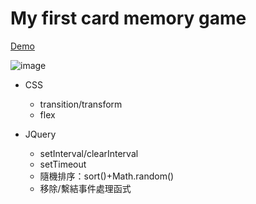 # My first card memory game


[Demo](https://timchen0409.github.io/Card-Memory-Game)

![image](https://github.com/TimChen0409/card-memory-game/blob/master/images/demo.gif)


* CSS
  * transition/transform
  * flex

* JQuery
  * setInterval/clearInterval
  * setTimeout
  * 隨機排序：sort()+Math.random()
  * 移除/繫結事件處理函式
